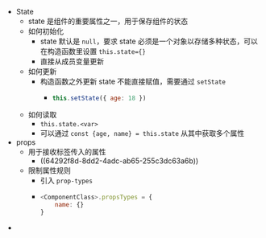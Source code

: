- State
	- state 是组件的重要属性之一，用于保存组件的状态
	- 如何初始化
		- state 默认是 `null`，要求 state 必须是一个对象以存储多种状态，可以在构造函数里设置 `this.state={}`
		- 直接从成员变量更新
	- 如何更新
		- 构造函数之外更新 state 不能直接赋值，需要通过 `setState`
			- ``` js
			  this.setState({ age: 18 })
			  ```
	- 如何读取
		- `this.state.<var>`
		- 可以通过 `const {age, name} = this.state` 从其中获取多个属性
- props
	- 用于接收标签传入的属性
		- ((64292f8d-8dd2-4adc-ab65-255c3dc63a6b))
	- 限制属性规则
		- 引入 `prop-types`
		- ``` js
		  <ComponentClass>.propsTypes = {
		      name: {}
		  }
		  ```
-